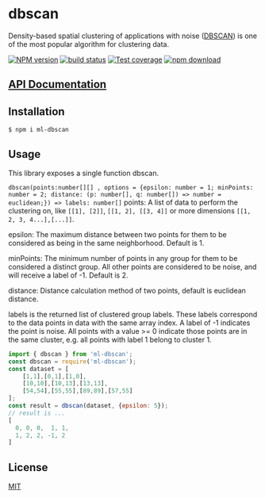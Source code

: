 # dbscan

Density-based spatial clustering of applications with noise ([DBSCAN](http://en.wikipedia.org/wiki/DBSCAN)) is one of the most popular algorithm for clustering data.

[![NPM version][npm-image]][npm-url]
[![build status][ci-image]][ci-url]
[![Test coverage][codecov-image]][codecov-url]
[![npm download][download-image]][download-url]

## [API Documentation](https://mljs.github.io/dbscan/)

## Installation

`$ npm i ml-dbscan`

## Usage

This library exposes a single function dbscan.

`dbscan(points:number[][] , options = {epsilon: number = 1; minPoints: number = 2; distance: (p: number[], q: number[]) => number = euclidean;}) => labels: number[]`
points: A list of data to perform the clustering on, like `[[1], [2]]`, `[[1, 2], [[3, 4]]` or more dimensions `[[1, 2, 3, 4...],[...]]`.

epsilon: The maximum distance between two points for them to be considered as being in the same neighborhood. Default is 1.

minPoints: The minimum number of points in any group for them to be considered a distinct group. All other points are considered to be noise, and will receive a label of -1. Default is 2.

distance: Distance calculation method of two points, default is euclidean distance.

labels is the returned list of clustered group labels. These labels correspond to the data points in data with the same array index. A label of -1 indicates the point is noise. All points with a value >= 0 indicate those points are in the same cluster, e.g. all points with label 1 belong to cluster 1.

```js
import { dbscan } from 'ml-dbscan';
const dbscan = require('ml-dbscan');
const dataset = [
    [1,1],[0,1],[1,0],
    [10,10],[10,13],[13,13],
    [54,54],[55,55],[89,89],[57,55]
];
const result = dbscan(dataset, {epsilon: 5});
// result is ...
[
  0, 0, 0,  1, 1,
  1, 2, 2, -1, 2
]
```

## License

[MIT](./LICENSE)

[npm-image]: https://img.shields.io/npm/v/ml-dbscan.svg
[npm-url]: https://www.npmjs.com/package/ml-dbscan
[ci-image]: https://github.com/mljs/dbscan/workflows/Node.js%20CI/badge.svg?branch=main
[ci-url]: https://github.com/mljs/dbscan/actions?query=workflow%3A%22Node.js+CI%22
[codecov-image]: https://img.shields.io/codecov/c/github/mljs/dbscan.svg
[codecov-url]: https://codecov.io/gh/mljs/dbscan
[download-image]: https://img.shields.io/npm/dm/ml-dbscan.svg
[download-url]: https://www.npmjs.com/package/ml-dbscan
